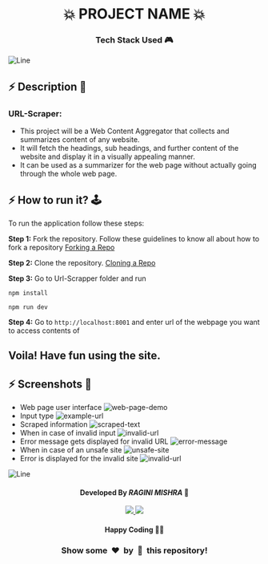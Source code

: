 <h1 align='center'><b>💥 PROJECT NAME 💥</b></h1>

<!-- -------------------------------------------------------------------------------------------------------------- -->

<h3 align='center'>Tech Stack Used 🎮</h3>
<!-- enlist all the technologies used to create this project from them (Remove co
mment using 'ctrl+z' or 'command+z') -->

<div align='center'>

  <!-- ![HTML5](https://img.shields.io/badge/html5-%23E34F26.svg?style=for-the-badge&logo=html5&logoColor=white) -->
  <!-- ![CSS3](https://img.shields.io/badge/css3-%231572B6.svg?style=for-the-badge&logo=css3&logoColor=white) -->

  <!-- ![JavaScript](https://img.shields.io/badge/javascript-%23323330.svg?style=for-the-badge&logo=javascript&logoColor=%23F7DF1E) -->

  <!-- ![Express.js](https://img.shields.io/badge/express.js-%23404d59.svg?style=for-the-badge&logo=express&logoColor=%2361DAFB) -->

  <!-- ![NodeJS](https://img.shields.io/badge/node.js-6DA55F?style=for-the-badge&logo=node.js&logoColor=white) -->

</div>

![Line](https://github.com/Avdhesh-Varshney/WebMasterLog/assets/114330097/4b78510f-a941-45f8-a9d5-80ed0705e847)

<!-- -------------------------------------------------------------------------------------------------------------- -->

## :zap: Description 📃

<div>
  <h3>URL-Scraper:</h3>
  <p>
  <ul>
  <li>This project will be a Web Content Aggregator that collects and summarizes content of any website. 
  <li>It will fetch the headings, sub headings, and further content of the website and display it in a visually appealing manner.
  <li>It can be used as a summarizer for the web page without actually going through the whole web page.
  </li>
  </li>
  </li>
  </ul></p>
</div>

<!-- -------------------------------------------------------------------------------------------------------------- -->

## :zap: How to run it? 🕹️

To run the application follow these steps:

**Step 1:** Fork the repository. Follow these guidelines to know all about how to fork a repository
[Forking a Repo](https://help.github.com/en/github/getting-started-with-github/fork-a-repo)

**Step 2:** Clone the repository. [Cloning a Repo](https://help.github.com/en/desktop/contributing-to-projects/creating-an-issue-or-pull-request)

**Step 3:** Go to Url-Scrapper folder and run

`npm install`

`npm run dev`

**Step 4:** Go to `http://localhost:8001` and enter url of the webpage you want to access contents of

## Voila! Have fun using the site.

<!-- -------------------------------------------------------------------------------------------------------------- -->

## :zap: Screenshots 📸

- Web page user interface
  ![web-page-demo](image.png)
- Input type
  ![example-url](image-1.png)
- Scraped information
  ![scraped-text](image-2.png)
- When in case of invalid input
  ![invalid-url](image-3.png)
- Error message gets displayed for invalid URL
  ![error-message](image-4.png)
- When in case of an unsafe site
  ![unsafe-site](image-5.png)
- Error is displayed for the invalid site
  ![invalid-url](image-6.png)

![Line](https://github.com/Avdhesh-Varshney/WebMasterLog/assets/114330097/4b78510f-a941-45f8-a9d5-80ed0705e847)

<!-- -------------------------------------------------------------------------------------------------------------- -->

<h4 align='center'>Developed By <b><i>RAGINI MISHRA</i></b> 👦</h4>
<p align='center'>
  <a href='https://www.linkedin.com/in/ragini-mishra-5a78b3217/'>
    <img src='https://img.shields.io/badge/linkedin-%230077B5.svg?style=for-the-badge&logo=linkedin&logoColor=white' />
  </a>
  <a href='https://github.com/Rags-Mishra'>
    <img src='https://img.shields.io/badge/github-%23121011.svg?style=for-the-badge&logo=github&logoColor=white' />
  </a>
</p>

<h4 align='center'>Happy Coding 🧑‍💻</h4>

<h3 align="center">Show some &nbsp;❤️&nbsp; by &nbsp;🌟&nbsp; this repository!</h3>
